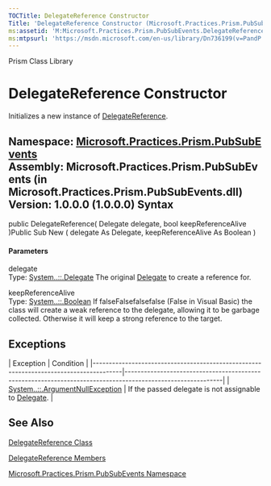 ```yaml
---
TOCTitle: DelegateReference Constructor
Title: 'DelegateReference Constructor (Microsoft.Practices.Prism.PubSubEvents)'
ms:assetid: 'M:Microsoft.Practices.Prism.PubSubEvents.DelegateReference.\#ctor(System.Delegate,System.Boolean)'
ms:mtpsurl: 'https://msdn.microsoft.com/en-us/library/Dn736199(v=PandP.50)'
---
```


Prism Class Library

DelegateReference Constructor
=============================

Initializes a new instance of [DelegateReference](https://msdn.microsoft.com/t:microsoft.practices.prism.pubsubevents.delegatereference).

**Namespace:** [Microsoft.Practices.Prism.PubSubEvents](https://msdn.microsoft.com/n:microsoft.practices.prism.pubsubevents)
**Assembly:** Microsoft.Practices.Prism.PubSubEvents (in Microsoft.Practices.Prism.PubSubEvents.dll) Version: 1.0.0.0 (1.0.0.0)
Syntax
------

<span id="syntaxToggle"></span>public DelegateReference( Delegate delegate, bool keepReferenceAlive )Public Sub New ( delegate As Delegate, keepReferenceAlive As Boolean )
#### Parameters

delegate  
Type: [System..::.Delegate](http://msdn2.microsoft.com/en-us/library/y22acf51)
The original [Delegate](http://msdn2.microsoft.com/en-us/library/y22acf51) to create a reference for.

keepReferenceAlive  
Type: [System..::.Boolean](http://msdn2.microsoft.com/en-us/library/a28wyd50)
If falseFalsefalsefalse (False in Visual Basic) the class will create a weak reference to the delegate, allowing it to be garbage collected. Otherwise it will keep a strong reference to the target.

Exceptions
----------

<span id="exceptionsToggle"></span>
| Exception                                                                             | Condition                                                                                                  |
|---------------------------------------------------------------------------------------|------------------------------------------------------------------------------------------------------------|
| [System..::.ArgumentNullException](http://msdn2.microsoft.com/en-us/library/27426hcy) | If the passed delegate is not assignable to [Delegate](http://msdn2.microsoft.com/en-us/library/y22acf51). |

See Also
--------

<span id="seeAlsoToggle"></span>
[DelegateReference Class](https://msdn.microsoft.com/t:microsoft.practices.prism.pubsubevents.delegatereference)

[DelegateReference Members](https://msdn.microsoft.com/allmembers.t:microsoft.practices.prism.pubsubevents.delegatereference)

[Microsoft.Practices.Prism.PubSubEvents Namespace](https://msdn.microsoft.com/n:microsoft.practices.prism.pubsubevents)
